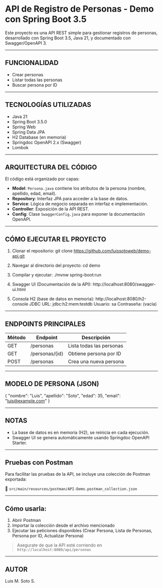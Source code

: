 # API de Registro de Personas - Demo con Spring Boot 3.5

Este proyecto es una API REST simple para gestionar registros de personas, desarrollado con Spring Boot 3.5, Java 21, y documentado con Swagger/OpenAPI 3.

----------------------------------------
FUNCIONALIDAD
----------------------------------------
- Crear personas
- Listar todas las personas
- Buscar persona por ID

----------------------------------------
TECNOLOGÍAS UTILIZADAS
----------------------------------------
- Java 21
- Spring Boot 3.5.0
- Spring Web
- Spring Data JPA
- H2 Database (en memoria)
- Springdoc OpenAPI 2.x (Swagger)
- Lombok

----------------------------------------
ARQUITECTURA DEL CÓDIGO
----------------------------------------

El código está organizado por capas:

- **Model**: `Persona.java` contiene los atributos de la persona (nombre, apellido, edad, email).
- **Repository**: Interfaz JPA para acceder a la base de datos.
- **Service**: Lógica de negocio separada en interfaz e implementación.
- **Controller**: Exposición de la API REST.
- **Config**: Clase `SwaggerConfig.java` para exponer la documentación OpenAPI.

----------------------------------------
CÓMO EJECUTAR EL PROYECTO
----------------------------------------
1. Clonar el repositorio:
   git clone https://github.com/luissotoweb/demo-api.git

2. Navegar al directorio del proyecto:
   cd demo

3. Compilar y ejecutar:
   ./mvnw spring-boot:run

4. Swagger UI (Documentación de la API):
   http://localhost:8080/swagger-ui.html

5. Consola H2 (base de datos en memoria):
   http://localhost:8080/h2-console
   JDBC URL: jdbc:h2:mem:testdb
   Usuario: sa
   Contraseña: (vacía)

----------------------------------------
ENDPOINTS PRINCIPALES
----------------------------------------
| Método | Endpoint       | Descripción              |
|--------|----------------|--------------------------|
| GET    | /personas      | Lista todas las personas |
| GET    | /personas/{id} | Obtiene persona por ID   |
| POST   | /personas      | Crea una nueva persona   |

----------------------------------------
MODELO DE PERSONA (JSON)
----------------------------------------
{
"nombre": "Luis",
"apellido": "Soto",
"edad": 35,
"email": "luis@example.com"
}

----------------------------------------
NOTAS
----------------------------------------
- La base de datos es en memoria (H2), se reinicia en cada ejecución.
- Swagger UI se genera automáticamente usando Springdoc OpenAPI Starter.

----------------------------------------
Pruebas con Postman
----------------------------------------

Para facilitar las pruebas de la API, se incluye una colección de Postman exportada:

📁 `src/main/resources/postman/API-Demo.postman_collection.json`

----------------------------------------
 Cómo usarla:
----------------------------------------

1. Abrir Postman
2. Importar la colección desde el archivo mencionado
3. Ejecutar las peticiones disponibles (Crear Persona, Lista de Personas, Persona por ID, Actualizar Persona)

> Asegurate de que la API esté corriendo en `http://localhost:8080/api/personas` 


----------------------------------------
AUTOR
----------------------------------------
Luis M. Soto S.
